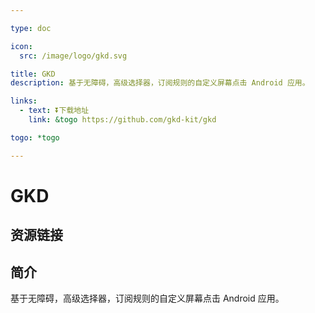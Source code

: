 ```yaml
---

type: doc

icon:
  src: /image/logo/gkd.svg

title: GKD
description: 基于无障碍，高级选择器，订阅规则的自定义屏幕点击 Android 应用。

links:
  - text: ⏬下载地址
    link: &togo https://github.com/gkd-kit/gkd

togo: *togo

---
```


<ShowLogo />

# GKD

<ShowBreadcrumb />

## 资源链接

<ShowLinks />

## 简介

基于无障碍，高级选择器，订阅规则的自定义屏幕点击 Android 应用。